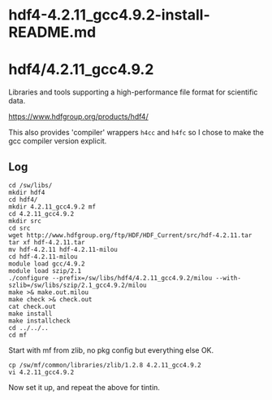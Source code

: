 # hdf4-4.2.11_gcc4.9.2-install-README.md

hdf4/4.2.11_gcc4.9.2
====================

Libraries and tools supporting a high-performance file format for scientific data.

<https://www.hdfgroup.org/products/hdf4/>

This also provides 'compiler' wrappers `h4cc` and `h4fc` so I chose to make the gcc compiler version explicit.

Log
---

    cd /sw/libs/
    mkdir hdf4
    cd hdf4/
    mkdir 4.2.11_gcc4.9.2 mf
    cd 4.2.11_gcc4.9.2
    mkdir src 
    cd src
    wget http://www.hdfgroup.org/ftp/HDF/HDF_Current/src/hdf-4.2.11.tar
    tar xf hdf-4.2.11.tar 
    mv hdf-4.2.11 hdf-4.2.11-milou
    cd hdf-4.2.11-milou
    module load gcc/4.9.2
    module load szip/2.1
    ./configure --prefix=/sw/libs/hdf4/4.2.11_gcc4.9.2/milou --with-szlib=/sw/libs/szip/2.1_gcc4.9.2/milou
    make >& make.out.milou
    make check >& check.out
    cat check.out 
    make install
    make installcheck
    cd ../../..
    cd mf

Start with mf from zlib, no pkg config but everything else OK.

    cp /sw/mf/common/libraries/zlib/1.2.8 4.2.11_gcc4.9.2
    vi 4.2.11_gcc4.9.2

Now set it up, and repeat the above for tintin.

